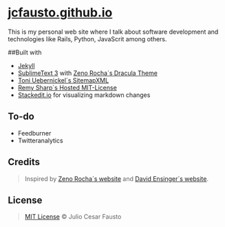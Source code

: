 # [jcfausto.github.io](http://jcfausto.github.io)

This is my personal web site where I talk about software development and technologies like Rails, Python, JavaScrit among others.

##Built with
- [Jekyll](http://jekyllrb.com/)
- [SublimeText 3](http://www.sublimetext.com/3) with [Zeno Rocha´s Dracula Theme](https://github.com/zenorocha/dracula-theme)
- [Toni Uebernickel´s SitemapXML](https://github.com/havvg/havvg.github.com/blob/master/sitemap.xml)
- [Remy Sharp´s Hosted MIT-License](https://github.com/remy/mit-license)
- [Stackedit.io](https://stackedit.io/) for visualizing markdown changes


## To-do

- Feedburner
- Twitteranalytics

## Credits

> Inspired by [Zeno Rocha´s website](http://zenorocha.com) and [David Ensinger´s website](http://davidensinger.com/).

## License

> [MIT License](http://jcfausto.mit-license.org/) © Julio Cesar Fausto